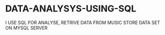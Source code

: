# DATA-ANALYSYS-USING-SQL

I USE SQL FOR ANALYSE, RETRIVE DATA FROM MUSIC STORE DATA SET ON MYSQL SERVER
